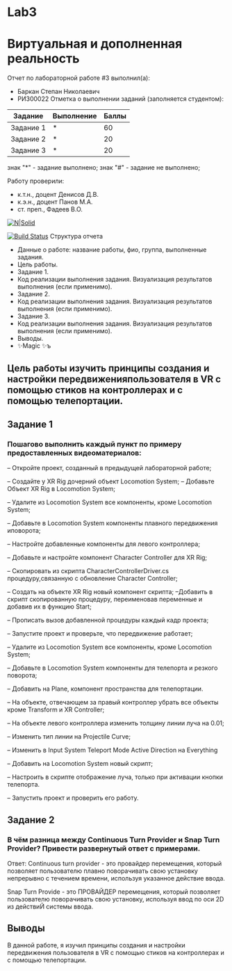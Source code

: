 # Lab3
# Виртуальная и дополненная реальность
Отчет по лабораторной работе #3 выполнил(а):
- Баркан Степан Николаевич
- РИ300022
Отметка о выполнении заданий (заполняется студентом):

| Задание | Выполнение | Баллы |
| ------ | ------ | ------ |
| Задание 1 | * | 60 |
| Задание 2 | * | 20 |
| Задание 3 | * | 20 |

знак "*" - задание выполнено; знак "#" - задание не выполнено;

Работу проверили:
- к.т.н., доцент Денисов Д.В.
- к.э.н., доцент Панов М.А.
- ст. преп., Фадеев В.О.

[![N|Solid](https://cldup.com/dTxpPi9lDf.thumb.png)](https://nodesource.com/products/nsolid)

[![Build Status](https://travis-ci.org/joemccann/dillinger.svg?branch=master)](https://travis-ci.org/joemccann/dillinger)
Структура отчета

- Данные о работе: название работы, фио, группа, выполненные задания.
- Цель работы.
- Задание 1.
- Код реализации выполнения задания. Визуализация результатов выполнения (если применимо).
- Задание 2.
- Код реализации выполнения задания. Визуализация результатов выполнения (если применимо).
- Задание 3.
- Код реализации выполнения задания. Визуализация результатов выполнения (если применимо).
- Выводы.
- ✨Magic ✨ъ
## Цель работы изучить принципы создания и настройки передвиженияпользователя в VR с помощью стиков на контроллерах и с помощью телепортации.
## Задание 1
### Пошагово выполнить каждый пункт по примеру предоставленных видеоматериалов:
– Откройте проект, созданный в предыдущей лабораторной работе;

– Создайте у XR Rig дочерний объект Locomotion System;
– Добавьте Объект XR Rig в Locomotion System;

– Удалите из Locomotion System все компоненты, кроме Locomotion System;

– Добавьте в Locomotion System компоненты плавного передвижения иповорота;

– Настройте добавленные компоненты для левого контроллера;

– Добавьте и настройте компонент Character Controller для XR Rig;

– Скопировать из скрипта CharacterControllerDriver.cs процедуру,связанную с обновление Character Controller;

– Создать на объекте XR Rig новый компонент скрипта;
–Добавить в скрипт скопированную процедуру, переименовав переменные и добавив их в функцию Start;

– Прописать вызов добавленной процедуры каждый кадр проекта;

– Запустите проект и проверьте, что передвижение работает;

– Удалите из Locomotion System все компоненты, кроме Locomotion System;

– Добавьте в Locomotion System компоненты для телепорта и резкого поворота;

– Добавить на Plane, компонент пространства для телепортации.

– На объекте, отвечающем за правый контроллер убрать все объекты кроме Transform и XR Controller;

– На объекте левого контроллера изменить толщину линии луча на 0.01;

– Изменить тип линии на Projectile Curve;

– Изменить в Input System Teleport Mode Active Direction на Everything

– Добавить на Locomotion System новый скрипт;

– Настроить в скрипте отображение луча, только при активации кнопки телепорта.

– Запустить проект и проверить его работу.

## Задание 2
### В чём разница между Continuous Turn Provider и Snap Turn Provider? Привести развернутый ответ с примерами.
Ответ:
Сontinuous turn provider - это провайдер перемещения, который позволяет пользователю плавно поворачивать свою установку непрерывно с течением времени, используя указанное действие ввода.

Snap Turn Provide - это ПРОВАЙДЕР перемещения, который позволяет пользователю поворачивать свою установку, используя ввод по оси 2D из действиЙ системы ввода.

## Выводы
В данной работе, я изучил принципы создания и настройки передвижения пользователя в VR с помощью стиков на контроллерах и с помощью телепортации.

